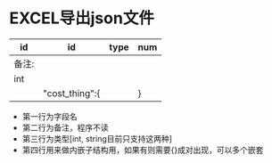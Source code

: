 # EXCEL导出json文件

| id   | id             | type | num  |
| ---- | -------------- | ---- | ---- |
| 备注:  |                |      |      |
| int  |                |      |      |
|      | "cost_thing":{ |      | }    |

* 第一行为字段名
* 第二行为备注，程序不读
* 第三行为类型[int, string目前只支持这两种]
* 第四行用来做内嵌子结构用，如果有则需要{}成对出现，可以多个嵌套

